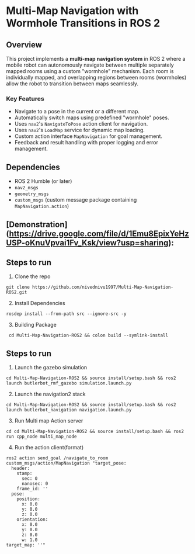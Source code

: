 # Multi-Map Navigation with Wormhole Transitions in ROS 2

## Overview

This project implements a **multi-map navigation system** in ROS 2 where a mobile robot can autonomously navigate between multiple separately mapped rooms using a custom "wormhole" mechanism. Each room is individually mapped, and overlapping regions between rooms (wormholes) allow the robot to transition between maps seamlessly.

### Key Features
- Navigate to a pose in the current or a different map.
- Automatically switch maps using predefined "wormhole" poses.
- Uses `nav2`'s `NavigateToPose` action client for navigation.
- Uses `nav2`'s `LoadMap` service for dynamic map loading.
- Custom action interface `MapNavigation` for goal management.
- Feedback and result handling with proper logging and error management.

## Dependencies

- ROS 2 Humble (or later)
- `nav2_msgs`
- `geometry_msgs`
- `custom_msgs` (custom message package containing `MapNavigation.action`)

## [Demonstration] (https://drive.google.com/file/d/1Emu8EpixYeHzUSP-oKnuVpvai1Fv_Ksk/view?usp=sharing): 



## Steps to run



1. Clone the repo 
```
git clone https://github.com/nivednivu1997/Multi-Map-Navigation-ROS2.git
```
2. Install Dependencies
```
rosdep install --from-path src --ignore-src -y
```
3. Building Package
```
 cd Multi-Map-Navigation-ROS2 && colon build --symlink-install
```


## Steps to run 

1. Launch the gazebo simulation
```
cd Multi-Map-Navigation-ROS2 && source install/setup.bash && ros2 launch butlerbot_rmf_gazebo simulation.launch.py
```
2. Launch the navigation2 stack 
```
cd Multi-Map-Navigation-ROS2 && source install/setup.bash && ros2 launch butlerbot_navigation navigation.launch.py
```
3. Run Multi map Action server 
```
cd cd Multi-Map-Navigation-ROS2 && source install/setup.bash && ros2 run cpp_node multi_map_node
```
4. Run the action client(format)
```
ros2 action send_goal /navigate_to_room custom_msgs/action/MapNavigation "target_pose:
  header:
    stamp:
      sec: 0
      nanosec: 0
    frame_id: ''
  pose:
    position:
      x: 0.0
      y: 0.0
      z: 0.0
    orientation:
      x: 0.0
      y: 0.0
      z: 0.0
      w: 1.0
target_map: ''"




```




